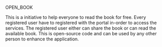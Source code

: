 OPEN_BOOK

This is a initiative to help everyone to read the book for free.
Every registered user have to registered with the portal in-order to access the services.
The registered user either can share the book or can read the available book.
This is open-source code and can be used by any other person to enhance the application.
